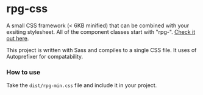 # rpg-css
A small CSS framework (< 6KB minified) that can be combined with your exsiting stylesheet. All of the component classes start with "rpg-". [Check it out here](https://dlcnine.github.io/rpg-css/).

This project is written with Sass and compiles to a single CSS file. It uses of Autoprefixer for compatability.

### How to use
Take the `dist/rpg-min.css` file and include it in your project.
